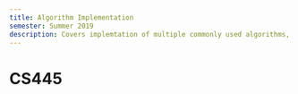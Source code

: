 ```yaml
---
title: Algorithm Implementation
semester: Summer 2019
description: Covers implemtation of multiple commonly used algorithms, including sorting, searching, encryption, and compression.
---
```


# CS445